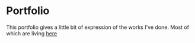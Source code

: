 # Portfolio

This portfolio gives a little bit of expression of the works I've done. Most of which are living [here](https://github.com/phavor)